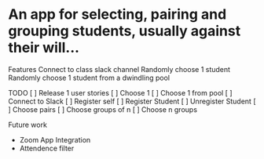 # An app for selecting, pairing and grouping students, usually against their will...

Features
Connect to class slack channel
Randomly choose 1 student
Randomly choose 1 student from a dwindling pool

TODO
[ ] Release 1 user stories
[ ] Choose 1
[ ] Choose 1 from pool
[ ] Connect to Slack
[ ] Register self
[ ] Register Student
[ ] Unregister Student
[ ] Choose pairs
[ ] Choose groups of n
[ ] Choose n groups

Future work
- Zoom App Integration
- Attendence filter
